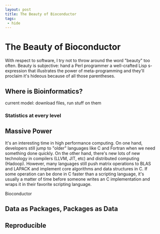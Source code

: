 ```yaml
---
layout: post
title: The Beauty of Bioconductor
tags: 
 - hide
---
```


# The Beauty of Bioconductor

With respect to software, I try not to throw around the word "beauty"
too often. Beauty is subjective: hand a Perl programmer a well-crafted
Lisp s-expression that illustrates the power of meta-programming and
they'll proclaim it's hideous because of all those parentheses. 

## Where is Bioinformatics?

current model: download files, run stuff on them

### Statistics at every level

## Massive Power

It's an interesting time in high performance computing. On one hand,
developers still jump to "older" languages like C and Fortran when we
need something done quickly. On the other hand, there's new lots of
new technology in compilers (LLVM, JIT, etc) and distributed computing
(Hadoop). However, many languages still push matrix operations to BLAS
and LAPACK and implement core algorithms and data structures in C. If
some operation can be done in C faster than a scripting language, it's
usually a matter of time before someone writes an C implementation and
wraps it in their favorite scripting language. 

Bioconductor 

## Data as Packages, Packages as Data

## Reproducible

## 
